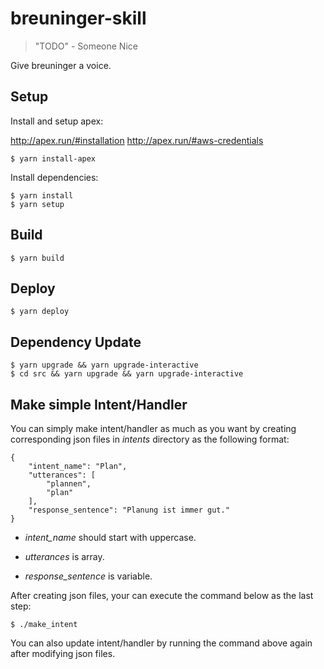 # breuninger-skill

> "TODO" - Someone Nice

Give breuninger a voice.

## Setup

Install and setup apex:

http://apex.run/#installation
http://apex.run/#aws-credentials

    $ yarn install-apex

Install dependencies:

    $ yarn install
    $ yarn setup

## Build

    $ yarn build

## Deploy

    $ yarn deploy

## Dependency Update

    $ yarn upgrade && yarn upgrade-interactive
    $ cd src && yarn upgrade && yarn upgrade-interactive

## Make simple Intent/Handler

You can simply make intent/handler as much as you want by creating corresponding json files in *intents* directory as the following format:

```
{
    "intent_name": "Plan",
    "utterances": [
        "plannen",
        "plan"
    ],
    "response_sentence": "Planung ist immer gut."
}
```

- *intent_name* should start with uppercase.

- *utterances* is array.

- *response_sentence* is variable.

After creating json files, your can execute the command below as the last step:

    $ ./make_intent
    
You can also update intent/handler by running the command above again after modifying json files.
